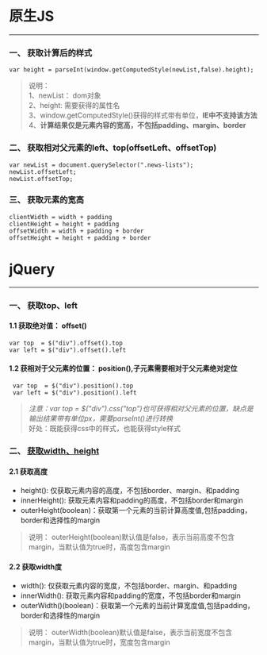 # 原生JS
---
### 一、 获取计算后的样式
    var height = parseInt(window.getComputedStyle(newList,false).height);
> 说明： <br>
1、newList： dom对象 <br>
2、height: 需要获得的属性名<br>
3、window.getComputedStyle()获得的样式带有单位，**IE中不支持该方法**<br>
4、**计算结果仅是元素内容的宽高，不包括padding、margin、border**

### 二、 获取相对父元素的left、top(offsetLeft、offsetTop)
    var newList = document.querySelector(".news-lists");
    newList.offsetLeft;
    newList.offsetTop;

### 三、 获取元素的宽高   
	clientWidth = width + padding
	clientHeight = height + padding
	offsetWidth = width + padding + border
	offsetHeight = height + padding + border

# jQuery
---
### 一、 获取top、left
#### 1.1 获取绝对值： offset()
	var top  = $("div").offset().top 
	var left = $("div").offset().left
#### 1.2 获相对于父元素的位置： position(),子元素需要相对于父元素绝对定位
	 var top  = $("div").position().top
 	 var left = $("div").position().left
 >  *注意：var top  = $("div").css("top")也可获得相对父元素的位置，缺点是输出结果带有单位px，需要parseInt()进行转换*<br>
 >  好处：既能获得css中的样式，也能获得style样式
  
### 二、 [获取width、height](http://www.css88.com/jqapi-1.9/category/dimensions/)
#### 2.1 获取高度
* height(): 仅获取元素内容的高度，不包括border、margin、和padding
* innerHeight(): 获取元素内容和padding的高度，不包括border和margin
* outerHeight(boolean)：获取第一个元素的当前计算高度值,包括padding，border和选择性的margin
>说明：  outerHeight(boolean)默认值是false，表示当前高度不包含margin，当默认值为true时，高度包含margin

#### 2.2 获取width度
* width(): 仅获取元素内容的宽度，不包括border、margin、和padding
* innerWidth(): 获取元素内容和padding的宽度，不包括border和margin
* outerWidth()(boolean)：获取第一个元素的当前计算宽度值,包括padding，border和选择性的margin
>说明： outerWidth(boolean)默认值是false，表示当前宽度不包含margin，当默认值为true时，宽度包含margin